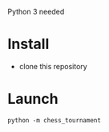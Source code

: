 Python 3 needed

# Install

- clone this repository

# Launch

```shell
python -m chess_tournament
```